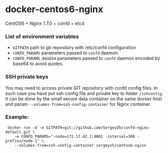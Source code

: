 docker-centos6-nginx
====================

CentOS6 + Nginx 1.7.0 + confd + etcd


### List of environment variables

* `GITPATH` path to git repository with /etc/confd configuration
* `CONFD_PARAMS` parameters passed to `confd` daemon. 
* `CONFD_PARAMS_BASE64` parameters passed to `confd` daemon encoded by base64 to avoid quotes.

### SSH private keys
You may need to access private GIT repository with confd config files. In such case you have put ssh config file and private key to folder `/sshconfig`.
It can be done by the small secure data container on the same docker host and param `--volumes-from=ssh-config-container` for Nginx container.

### Example:

```
 docker run -d -e GITPATH=git://github.com/SergeyZh/confd-nginx-default.git \ 
	-e CONFD_PARAMS="-node=172.17.42.1:4001 -interval=300 -prefix=/node-1" \
	--volumes-from=ssh-config-container sergeyzh/centos6-nginx
```
